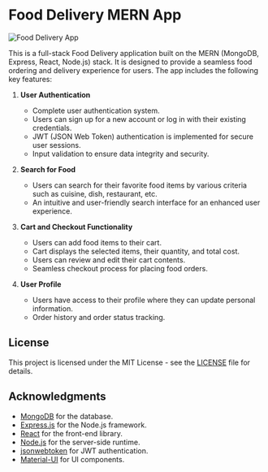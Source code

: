 # Food Delivery MERN App

![Food Delivery App](link_to_app_screenshot)

This is a full-stack Food Delivery application built on the MERN (MongoDB, Express, React, Node.js) stack. It is designed to provide a seamless food ordering and delivery experience for users. The app includes the following key features:

1. **User Authentication**
   - Complete user authentication system.
   - Users can sign up for a new account or log in with their existing credentials.
   - JWT (JSON Web Token) authentication is implemented for secure user sessions.
   - Input validation to ensure data integrity and security.

2. **Search for Food**
   - Users can search for their favorite food items by various criteria such as cuisine, dish, restaurant, etc.
   - An intuitive and user-friendly search interface for an enhanced user experience.

3. **Cart and Checkout Functionality**
   - Users can add food items to their cart.
   - Cart displays the selected items, their quantity, and total cost.
   - Users can review and edit their cart contents.
   - Seamless checkout process for placing food orders.

4. **User Profile**
   - Users have access to their profile where they can update personal information.
   - Order history and order status tracking.

## License

This project is licensed under the MIT License - see the [LICENSE](LICENSE) file for details.

## Acknowledgments

- [MongoDB](https://www.mongodb.com/) for the database.
- [Express.js](https://expressjs.com/) for the Node.js framework.
- [React](https://reactjs.org/) for the front-end library.
- [Node.js](https://nodejs.org/) for the server-side runtime.
- [jsonwebtoken](https://www.npmjs.com/package/jsonwebtoken) for JWT authentication.
- [Material-UI](https://material-ui.com/) for UI components.
